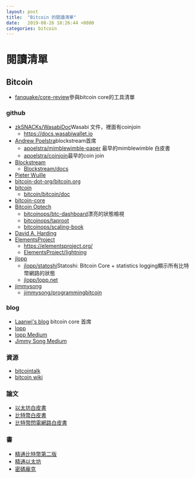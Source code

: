 ```yaml
---
layout: post
title:  "Bitcoin 的閱讀清單"
date:   2019-08-26 18:26:44 +0800
categories: bitcoin
---
```


# 閱讀清單
## Bitcoin
* [fanquake/core-review](https://github.com/fanquake/core-review)參與bitcoin core的工具清單
### github

* [zkSNACKs/WasabiDoc](https://github.com/zkSNACKs/WasabiDoc)Wasabi 文件，裡面有coinjoin
    * https://docs.wasabiwallet.io
* [Andrew Poelstra](https://github.com/apoelstra)blockstream首席
    * [apoelstra/mimblewimble-paper](https://github.com/apoelstra/mimblewimble-paper) 最早的mimblewimble 白皮書
    * [apoelstra/coinjoin](https://github.com/apoelstra/coinjoin)最早的coin join
* [Blockstream](https://github.com/Blockstream)
    * [Blockstream/docs](https://github.com/Blockstream/docs)
* [Pieter Wuille](https://github.com/sipa)
* [bitcoin-dot-org/bitcoin.org](https://github.com/bitcoin-dot-org/bitcoin.org)
* [bitcoin](https://github.com/bitcoin)
    * [bitcoin/bitcoin/doc](https://github.com/bitcoin/bitcoin/tree/master/doc)
* [bitcoin-core](https://github.com/bitcoin-core)
* [Bitcoin Optech](https://github.com/bitcoinops)
    * [bitcoinops/btc-dashboard](https://github.com/bitcoinops/btc-dashboard)漂亮的狀態檢視
    * [bitcoinops/taproot](https://github.com/bitcoinops/taproot)
    * [bitcoinops/scaling-book](https://github.com/bitcoinops/scaling-book)
* [David A. Harding](https://github.com/harding)
* [ElementsProject](https://github.com/ElementsProject)
    * https://elementsproject.org/
    * [ElementsProject/lightning](https://github.com/ElementsProject/lightning)
* [jlopp](https://github.com/jlopp) 
    * [jlopp/statoshi](https://github.com/jlopp/statoshi)Statoshi: Bitcoin Core + statistics logging顯示所有比特幣網路的狀態
    * [jlopp/lopp.net](https://lopp.net)
* [jimmysong](https://github.com/jimmysong)
    * [jimmysong/programmingbitcoin](https://github.com/jimmysong/programmingbitcoin)

### blog
* [Laanwj's blog](https://laanwj.github.io/) bitcoin core 首席
* [lopp](https://lopp.net)
* [lopp Medium](https://medium.com/@lopp)
* [Jimmy Song Medium](https://medium.com/@jimmysong)

### 資源
* [bitcointalk](https://bitcointalk.org/i)
* [bitcoin wiki](https://en.bitcoin.it/wiki/Main_Page)

### 論文
* [以太坊白皮書](https://github.com/cypherpunks-core/ethereum_whitepaper_zh)
* [比特幣白皮書](https://github.com/cypherpunks-core/bitcoin_whitepaper_zh)
* [比特幣閃電網路白皮書](https://github.com/cypherpunks-core/lightning_network_whitepaper_zh)

### 書
* [精通比特幣第二版](https://github.com/cypherpunks-core/bitcoinbook_2nd_zh)
* [精通以太坊](https://github.com/cypherpunks-core/ethereumbook_zh)
* [密碼龐克](https://github.com/cypherpunks-core/cyherpunksbook_zh)
